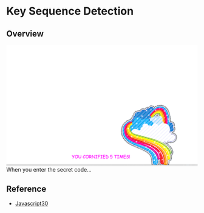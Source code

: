 # Key Sequence Detection

## Overview
![](overview.png)
When you enter the secret code...

## Reference
- [Javascript30](https://JavaScript30.com)